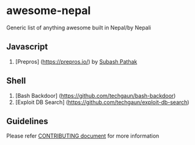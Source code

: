 # awesome-nepal
Generic list of anything awesome built in Nepal/by Nepali

Javascript
----------
1. [Prepros] (https://prepros.io/) by [Subash Pathak](https://github.com/Subash)

Shell
----------
1. [Bash Backdoor] (https://github.com/techgaun/bash-backdoor)
2. [Exploit DB Search] (https://github.com/techgaun/exploit-db-search)

Guidelines
----------
Please refer [CONTRIBUTING document](CONTRIBUTING.md) for more information

